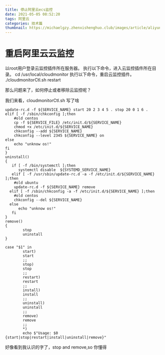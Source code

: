```yaml
---
title: 停止阿里云ecs监控
date: 2021-05-05 08:52:20
tags: 阿里云
categories: 技术篇
thumbnail: https://michaelgzy.zhenxishenghuo.club/images/article/aliyun.png
---
```


# 重启阿里云云监控
以root用户登录云监控插件所在服务器。
执行以下命令，进入云监控插件所在目录。
cd /usr/local/cloudmonitor
执行以下命令，重启云监控插件。
./cloudmonitorCtl.sh restart

那么问题来了，如何停止或者移除云监控呢？

我们来看，cloudmonitorCtl.sh 写了啥
```shell script
update-rc.d -f ${SERVICE_NAME} start 20 2 3 4 5 . stop 20 0 1 6 .
elif [ -f /sbin/chkconfig ];then
    #old centos
    cp -f ${SERVICE_FILE} /etc/init.d/${SERVICE_NAME}
    chmod +x /etc/init.d/${SERVICE_NAME}
    chkconfig --add ${SERVICE_NAME}
    chkconfig --level 2345 ${SERVICE_NAME} on
else
    echo "unknow os!"
fi
}
uninstall()
{
   if [ -f /bin/systemctl ];then
      systemctl disable  ${SYSTEMD_SERVICE_NAME}
   elif [ -f /usr/sbin/update-rc.d -a -f /etc/init.d/${SERVICE_NAME} ];then
    #old ubuntu
    update-rc.d -f ${SERVICE_NAME} remove
  elif [ -f /sbin/chkconfig -a -f /etc/init.d/${SERVICE_NAME} ];then
    #old centos
    chkconfig --del ${SERVICE_NAME}
  else
      echo "unknow os!"
   fi
}
remove()
{
        stop
        uninstall
}

case "$1" in
        start)
        start
        ;;
        stop)
        stop
        ;;
        restart)
        restart
        ;;
        install)
        install
        ;;
        uninstall)
        uninstall
        ;;
        remove)
        remove
        ;;
        *)
        echo $"Usage: $0 {start|stop|restart|install|uninstall|remove}"

```

好像看到我认识的字了，stop and remove,so  你懂得
